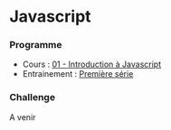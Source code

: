 # Javascript

### Programme

- Cours : [01 - Introduction à Javascript](Javascript01-Introduction.pdf)
- Entrainement : [Première série](js-exercises-base1)

### Challenge
A venir